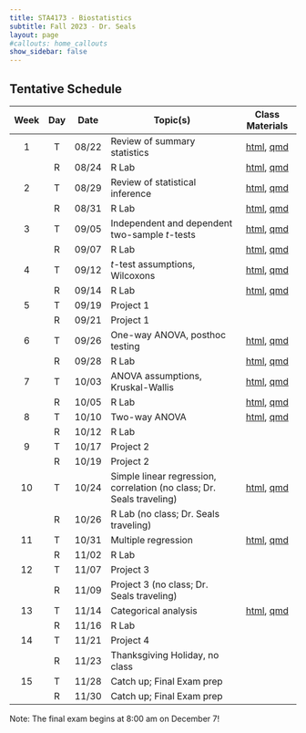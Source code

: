 ```yaml
---
title: STA4173 - Biostatistics
subtitle: Fall 2023 - Dr. Seals
layout: page
#callouts: home_callouts
show_sidebar: false
---
```


## Tentative Schedule

| Week | Day | Date  | Topic(s) | Class Materials |
|:-:|:-:|:-:|---------|:-:|
| 1    | T   | 08/22 | Review of summary statistics | [html](https://samanthaseals.github.io/STA4173/slides/L01.html), [qmd](https://github.com/samanthaseals/STA4173/blob/master/slides/L01.qmd) |
|     | R   | 08/24 | R Lab | [html](https://samanthaseals.github.io/STA4173/labs/D01.html), [qmd](https://github.com/samanthaseals/STA4173/blob/master/labs/D01.qmd) |
| 2     | T   | 08/29 | Review of statistical inference | [html](https://samanthaseals.github.io/STA4173/slides/L02.html), [qmd](https://github.com/samanthaseals/STA4173/blob/master/slides/L02.qmd) |
|     | R   | 08/31 | R Lab | [html](https://samanthaseals.github.io/STA4173/labs/D02.html), [qmd](https://github.com/samanthaseals/STA4173/blob/master/labs/D02.qmd) |
| 3    | T   | 09/05 | Independent and dependent two-sample *t*-tests | [html](https://samanthaseals.github.io/STA4173/slides/L03.html), [qmd](https://github.com/samanthaseals/STA4173/blob/master/slides/L03.qmd)  |
|     | R   | 09/07 | R Lab | [html](https://samanthaseals.github.io/STA4173/labs/D03.html), [qmd](https://github.com/samanthaseals/STA4173/blob/master/labs/D03.qmd) |
|  4    | T   | 09/12 | *t*-test assumptions, Wilcoxons | [html](https://samanthaseals.github.io/STA4173/slides/L04.html), [qmd](https://github.com/samanthaseals/STA4173/blob/master/slides/L04.qmd)   |
|     | R   | 09/14 | R Lab | [html](https://samanthaseals.github.io/STA4173/labs/D04.html), [qmd](https://github.com/samanthaseals/STA4173/blob/master/labs/D04.qmd) |
| 5    | T   | 09/19 | Project 1 | |
|     | R   | 09/21 | Project 1 | | 
| 6   | T   | 09/26 | One-way ANOVA, posthoc testing  | [html](https://samanthaseals.github.io/STA4173/slides/L05.html), [qmd](https://github.com/samanthaseals/STA4173/blob/master/slides/L05.qmd)  |
|     | R   | 09/28 | R Lab | [html](https://samanthaseals.github.io/STA4173/labs/D05.html), [qmd](https://github.com/samanthaseals/STA4173/blob/master/labs/D05.qmd) |
| 7     | T   | 10/03 | ANOVA assumptions, Kruskal-Wallis |  [html](https://samanthaseals.github.io/STA4173/slides/L06.html), [qmd](https://github.com/samanthaseals/STA4173/blob/master/slides/L06.qmd)   |
|     | R   | 10/05 | R Lab | [html](https://samanthaseals.github.io/STA4173/labs/D06.html), [qmd](https://github.com/samanthaseals/STA4173/blob/master/labs/D06.qmd) |
| 8    | T   | 10/10 | Two-way ANOVA |  [html](https://samanthaseals.github.io/STA4173/slides/L07.html), [qmd](https://github.com/samanthaseals/STA4173/blob/master/slides/L07.qmd)  |
|     | R   | 10/12 | R Lab |  |
| 9     | T   | 10/17 | Project 2 | |
|      | R   | 10/19 | Project 2 | |
| 10    | T   | 10/24 | Simple linear regression, correlation (no class; Dr. Seals traveling) |  [html](https://samanthaseals.github.io/STA4173/slides/L08.html), [qmd](https://github.com/samanthaseals/STA4173/blob/master/slides/L08.qmd)   |
|      | R   | 10/26 |  R Lab (no class; Dr. Seals traveling) |  |
| 11 | T | 10/31 |  Multiple regression |  [html](https://samanthaseals.github.io/STA4173/slides/L09.html), [qmd](https://github.com/samanthaseals/STA4173/blob/master/slides/L09.qmd)   |
| | R | 11/02 | R Lab | |
|  12    | T   | 11/07 | Project 3 | |
|      | R   | 11/09 | Project 3 (no class; Dr. Seals traveling) | |
| 13    | T   | 11/14 |  Categorical analysis |  [html](https://samanthaseals.github.io/STA4173/slides/L10.html), [qmd](https://github.com/samanthaseals/STA4173/blob/master/slides/L10.qmd)  |
|     | R  | 11/16 | R Lab | | |
| 14     | T   | 11/21 | Project 4 | | 
|     | R  | 11/23 | Thanksgiving Holiday, no class | |
| 15    | T   | 11/28 | Catch up; Final Exam prep |  | 
|     | R  | 11/30 | Catch up; Final Exam prep |


Note: The final exam begins at 8:00 am on December 7!
